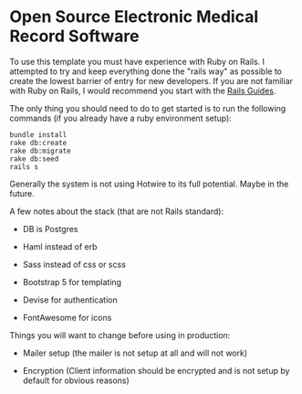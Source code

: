# Open Source Electronic Medical Record Software

To use this template you must have experience with Ruby on Rails. I attempted to try and keep everything done the "rails way" as possible to create the lowest barrier of entry for new developers. If you are not familiar with Ruby on Rails, I would recommend you start with the [Rails Guides](http://guides.rubyonrails.org/).

The only thing you should need to do to get started is to run the following commands (if you already have a ruby environment setup):

    bundle install
    rake db:create
    rake db:migrate
    rake db:seed
    rails s


Generally the system is not using Hotwire to its full potential. Maybe in the future.


A few notes about the stack (that are not Rails standard):

* DB is Postgres

* Haml instead of erb

* Sass instead of css or scss

* Bootstrap 5 for templating

* Devise for authentication

* FontAwesome for icons


Things you will want to change before using in production:

* Mailer setup (the mailer is not setup at all and will not work)

* Encryption (Client information should be encrypted and is not setup by default for obvious reasons)


